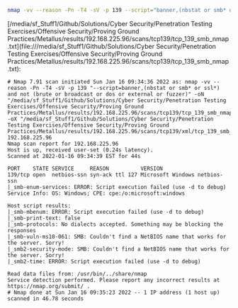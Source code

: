 ```bash
nmap -vv --reason -Pn -T4 -sV -p 139 --script="banner,(nbstat or smb* or ssl*) and not (brute or broadcast or dos or external or fuzzer)" -oN "/media/sf_Stuff1/Github/Solutions/Cyber Security/Penetration Testing Exercises/Offensive Security/Proving Ground Practices/Metallus/results/192.168.225.96/scans/tcp139/tcp_139_smb_nmap.txt" -oX "/media/sf_Stuff1/Github/Solutions/Cyber Security/Penetration Testing Exercises/Offensive Security/Proving Ground Practices/Metallus/results/192.168.225.96/scans/tcp139/xml/tcp_139_smb_nmap.xml" 192.168.225.96
```

[/media/sf_Stuff1/Github/Solutions/Cyber Security/Penetration Testing Exercises/Offensive Security/Proving Ground Practices/Metallus/results/192.168.225.96/scans/tcp139/tcp_139_smb_nmap.txt](file:///media/sf_Stuff1/Github/Solutions/Cyber Security/Penetration Testing Exercises/Offensive Security/Proving Ground Practices/Metallus/results/192.168.225.96/scans/tcp139/tcp_139_smb_nmap.txt):

```
# Nmap 7.91 scan initiated Sun Jan 16 09:34:36 2022 as: nmap -vv --reason -Pn -T4 -sV -p 139 "--script=banner,(nbstat or smb* or ssl*) and not (brute or broadcast or dos or external or fuzzer)" -oN "/media/sf_Stuff1/Github/Solutions/Cyber Security/Penetration Testing Exercises/Offensive Security/Proving Ground Practices/Metallus/results/192.168.225.96/scans/tcp139/tcp_139_smb_nmap.txt" -oX "/media/sf_Stuff1/Github/Solutions/Cyber Security/Penetration Testing Exercises/Offensive Security/Proving Ground Practices/Metallus/results/192.168.225.96/scans/tcp139/xml/tcp_139_smb_nmap.xml" 192.168.225.96
Nmap scan report for 192.168.225.96
Host is up, received user-set (0.24s latency).
Scanned at 2022-01-16 09:34:39 EST for 44s

PORT    STATE SERVICE     REASON          VERSION
139/tcp open  netbios-ssn syn-ack ttl 127 Microsoft Windows netbios-ssn
|_smb-enum-services: ERROR: Script execution failed (use -d to debug)
Service Info: OS: Windows; CPE: cpe:/o:microsoft:windows

Host script results:
|_smb-mbenum: ERROR: Script execution failed (use -d to debug)
|_smb-print-text: false
|_smb-protocols: No dialects accepted. Something may be blocking the responses
|_smb-vuln-ms10-061: SMB: Couldn't find a NetBIOS name that works for the server. Sorry!
|_smb2-security-mode: SMB: Couldn't find a NetBIOS name that works for the server. Sorry!
|_smb2-time: ERROR: Script execution failed (use -d to debug)

Read data files from: /usr/bin/../share/nmap
Service detection performed. Please report any incorrect results at https://nmap.org/submit/ .
# Nmap done at Sun Jan 16 09:35:23 2022 -- 1 IP address (1 host up) scanned in 46.78 seconds

```
